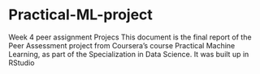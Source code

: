 # Practical-ML-project
Week 4 peer assignment Projecs
This document is the final report of the Peer Assessment project from Coursera’s course Practical Machine Learning,
as part of the Specialization in Data Science. It was built up in RStudio
